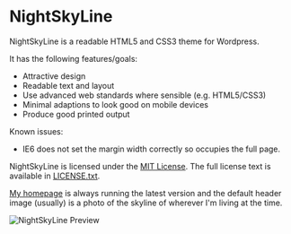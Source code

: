 NightSkyLine
============

NightSkyLine is a readable HTML5 and CSS3 theme for Wordpress.

It has the following features/goals:

- Attractive design
- Readable text and layout
- Use advanced web standards where sensible (e.g. HTML5/CSS3)
- Minimal adaptions to look good on mobile devices
- Produce good printed output

Known issues:

- IE6 does not set the margin width correctly so occupies the full page.

NightSkyLine is licensed under the [MIT License](http://en.wikipedia.org/wiki/MIT_License).
The full license text is available in [LICENSE.txt](https://github.com/mikemcquaid/NightSkyLine/blob/master/LICENSE.txt).

[My homepage](http://mikemcquaid.com) is always running the latest version and the default header image (usually) is a photo of the skyline of wherever I'm living at the time.

![NightSkyLine Preview](https://github.com/mikemcquaid/NightSkyLine/raw/master/screenshot.png)
